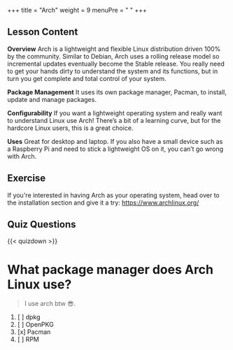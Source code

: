 +++
title = "Arch"
weight = 9
menuPre = "<i class='fl-archlinux'></i> "
+++

## Lesson Content

**Overview**
Arch is a lightweight and flexible Linux distribution driven 100% by the community. Similar to Debian, Arch uses a rolling release model so incremental updates eventually become the Stable release. You really need to get your hands dirty to understand the system and its functions, but in turn you get complete and total control of your system.

**Package Management**
It uses its own package manager, Pacman, to install, update and manage packages. 

**Configurability**
If you want a lightweight operating system and really want to understand Linux use Arch! There’s a bit of a learning curve, but for the hardcore Linux users, this is a great choice.

**Uses**
Great for desktop and laptop. If you also have a small device such as a Raspberry Pi and need to stick a lightweight OS on it, you can’t go wrong with Arch.

## Exercise

If you're interested in having Arch as your operating system, head over to the installation section and give it a try: <a href='https://www.archlinux.org/'>https://www.archlinux.org/</a>

## Quiz Questions

{{< quizdown >}}

# What package manager does Arch Linux use?

> I use arch btw 😎.

1. [ ] dpkg
1. [ ] OpenPKG
1. [x] Pacman
1. [ ] RPM